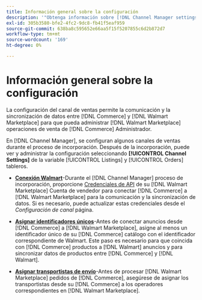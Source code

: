 ```yaml
---
title: Información general sobre la configuración
description: '"Obtenga información sobre [!DNL Channel Manager settings] para configurar la autenticación y asignar los atributos del catálogo de productos y los transportistas necesarios para coordinar las operaciones de venta entre [!DNL Commerce] y [!DNL Walmart Marketplace]"'
exl-id: 305b3580-bfe2-4fc2-9dc8-fb41f5eaf959
source-git-commit: 638ba8c595652e66aa5f15f5207855c6d2b872d7
workflow-type: tm+mt
source-wordcount: '169'
ht-degree: 0%

---
```



# Información general sobre la configuración

La configuración del canal de ventas permite la comunicación y la sincronización de datos entre [!DNL Commerce] y [!DNL Walmart Marketplace] para que pueda administrar [!DNL Walmart Marketplace] operaciones de venta de [!DNL Commerce] Administrador.

En [!DNL Channel Manager], se configuran algunos canales de ventas durante el proceso de incorporación. Después de la incorporación, puede ver y administrar la configuración seleccionando **[!UICONTROL Channel Settings]** de la variable [!UICONTROL Listings] y [!UICONTROL Orders] tableros.

* **[Conexión Walmart](manage-wmt-connection.md)**-Durante el [!DNL Channel Manager] proceso de incorporación, proporcione [Credenciales de API](walmart-requirements.md#generate-a-walmart-marketplace-production-api-key) de su [!DNL Walmart Marketplace] Cuenta de vendedor para conectar [!DNL Commerce] a [!DNL Walmart Marketplace] para la comunicación y la sincronización de datos. Si es necesario, puede actualizar estas credenciales desde el *Configuración de canal* página.

* **[Asignar identificadores únicos](map-catalog-attributes.md)**-Antes de conectar anuncios desde [!DNL Commerce] a [!DNL Walmart Marketplace], asigne al menos un identificador único de su [!DNL Commerce] catálogo con el identificador correspondiente de Walmart. Este paso es necesario para que coincida con [!DNL Commerce] productos a [!DNL Walmart] anuncios y para sincronizar datos de productos entre [!DNL Commerce] y [!DNL Walmart].

* **[Asignar transportistas de envío](map-shipping-carriers.md)**-Antes de procesar [!DNL Walmart Marketplace] pedidos de [!DNL Commerce], asegúrese de asignar los transportistas desde su [!DNL Commerce] a los operadores correspondientes en [!DNL Walmart Marketplace].
